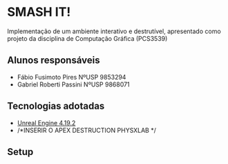 # SMASH IT!
Implementação de um ambiente interativo e destrutível, apresentado como projeto da disciplina de Computação Gráfica (PCS3539)

## Alunos responsáveis
- Fábio Fusimoto Pires NºUSP 9853294
- Gabriel Roberti Passini NºUSP 9868071

## Tecnologias adotadas
- [Unreal Engine 4.19.2](https://www.unrealengine.com/en-US/)
- /\*INSERIR O APEX DESTRUCTION PHYSXLAB \*/

## Setup

